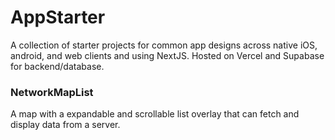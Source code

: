 # AppStarter

A collection of starter projects for common app designs across native iOS, android, and web clients and using NextJS. Hosted on Vercel and Supabase for backend/database.

### NetworkMapList

A map with a expandable and scrollable list overlay that can fetch and display data from a server.
